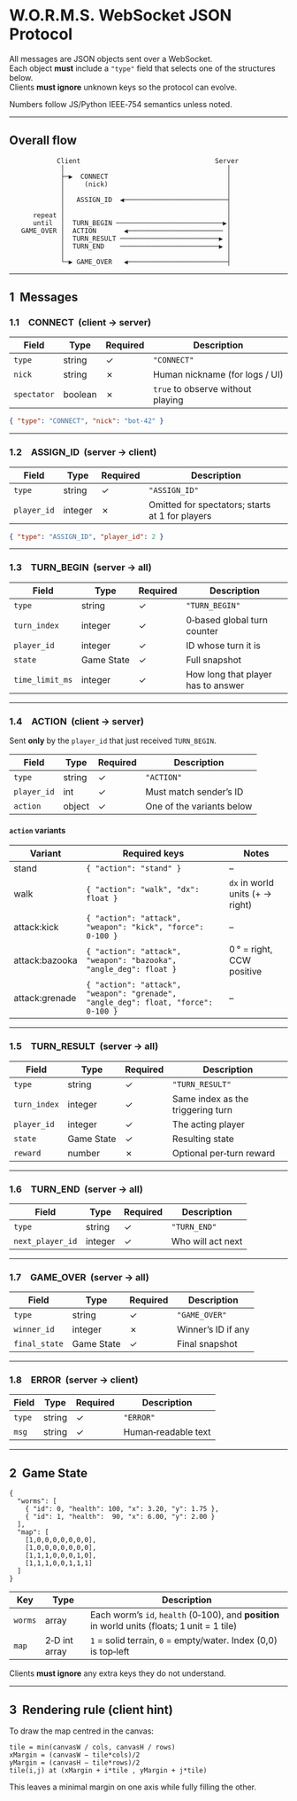 # W.O.R.M.S. WebSocket JSON Protocol

All messages are JSON objects sent over a WebSocket.  
Each object **must** include a `"type"` field that selects one of the structures below.  
Clients **must ignore** unknown keys so the protocol can evolve.

Numbers follow JS/Python IEEE‑754 semantics unless noted.

---

## Overall flow

```text
            Client                                  Server
             │                                         │
             ├─▶  CONNECT                              │
             │     (nick)                              │
             │                                         │
             │   ASSIGN_ID  ◀──────────────────────────┤
             │                                         │
      repeat │                                         │
      until  │  TURN_BEGIN ───────────────────────────▶│
   GAME_OVER │  ACTION       ◀──────────────────────── │
             │  TURN_RESULT ─────────────────────────▶ │
             │  TURN_END    ─────────────────────────▶ │
             │                                         │
             └─▶ GAME_OVER   ◀─────────────────────────┤
````

---

## 1  Messages

### 1.1 CONNECT  (client → server)

| Field       | Type    | Required | Description                       |
| ----------- | ------- | -------- | --------------------------------- |
| `type`      | string  | ✓        | `"CONNECT"`                       |
| `nick`      | string  | ✗        | Human nickname (for logs / UI)    |
| `spectator` | boolean | ✗        | `true` to observe without playing |

```json
{ "type": "CONNECT", "nick": "bot‑42" }
```

---

### 1.2 ASSIGN\_ID  (server → client)

| Field       | Type    | Required | Description                                     |
| ----------- | ------- | -------- | ----------------------------------------------- |
| `type`      | string  | ✓        | `"ASSIGN_ID"`                                   |
| `player_id` | integer | ✗        | Omitted for spectators; starts at 1 for players |

```json
{ "type": "ASSIGN_ID", "player_id": 2 }
```

---

### 1.3 TURN\_BEGIN  (server → all)

| Field           | Type       | Required | Description                        |
| --------------- | ---------- | -------- | ---------------------------------- |
| `type`          | string     | ✓        | `"TURN_BEGIN"`                     |
| `turn_index`    | integer    | ✓        | 0‑based global turn counter        |
| `player_id`     | integer    | ✓        | ID whose turn it is                |
| `state`         | Game State | ✓        | Full snapshot                      |
| `time_limit_ms` | integer    | ✓        | How long that player has to answer |

---

### 1.4 ACTION  (client → server)

Sent **only** by the `player_id` that just received `TURN_BEGIN`.

| Field       | Type   | Required | Description               |
| ----------- | ------ | -------- | ------------------------- |
| `type`      | string | ✓        | `"ACTION"`                |
| `player_id` | int    | ✓        | Must match sender’s ID    |
| `action`    | object | ✓        | One of the variants below |

#### `action` variants

| Variant         | Required keys                                                                     | Notes                           |
| --------------- | --------------------------------------------------------------------------------- | ------------------------------- |
| stand           | `{ "action": "stand" }`                                                           | –                               |
| walk            | `{ "action": "walk", "dx": float }`                                               | `dx` in world units (+ → right) |
| attack\:kick    | `{ "action": "attack", "weapon": "kick", "force": 0‑100 }`                        | –                               |
| attack\:bazooka | `{ "action": "attack", "weapon": "bazooka", "angle_deg": float }`                 | 0 ° = right, CCW positive       |
| attack\:grenade | `{ "action": "attack", "weapon": "grenade", "angle_deg": float, "force": 0‑100 }` | –                               |

---

### 1.5 TURN\_RESULT  (server → all)

| Field        | Type       | Required | Description                       |
| ------------ | ---------- | -------- | --------------------------------- |
| `type`       | string     | ✓        | `"TURN_RESULT"`                   |
| `turn_index` | integer    | ✓        | Same index as the triggering turn |
| `player_id`  | integer    | ✓        | The acting player                 |
| `state`      | Game State | ✓        | Resulting state                   |
| `reward`     | number     | ✗        | Optional per‑turn reward          |

---

### 1.6 TURN\_END  (server → all)

| Field            | Type    | Required | Description       |
| ---------------- | ------- | -------- | ----------------- |
| `type`           | string  | ✓        | `"TURN_END"`      |
| `next_player_id` | integer | ✓        | Who will act next |

---

### 1.7 GAME\_OVER  (server → all)

| Field         | Type       | Required | Description        |
| ------------- | ---------- | -------- | ------------------ |
| `type`        | string     | ✓        | `"GAME_OVER"`      |
| `winner_id`   | integer    | ✗        | Winner’s ID if any |
| `final_state` | Game State | ✓        | Final snapshot     |

---

### 1.8 ERROR  (server → client)

| Field  | Type   | Required | Description         |
| ------ | ------ | -------- | ------------------- |
| `type` | string | ✓        | `"ERROR"`           |
| `msg`  | string | ✓        | Human‑readable text |

---

## 2  Game State

```jsonc
{
  "worms": [
    { "id": 0, "health": 100, "x": 3.20, "y": 1.75 },
    { "id": 1, "health":  90, "x": 6.00, "y": 2.00 }
  ],
  "map": [
    [1,0,0,0,0,0,0,0],
    [1,0,0,0,0,0,0,0],
    [1,1,1,0,0,0,1,0],
    [1,1,1,0,0,1,1,1]
  ]
}
```

| Key     | Type          | Description                                                                                   |
| ------- | ------------- | --------------------------------------------------------------------------------------------- |
| `worms` | array         | Each worm’s `id`, `health` (0‑100), and **position** in world units (floats; 1 unit = 1 tile) |
| `map`   | 2‑D int array | `1` = solid terrain, `0` = empty/water. Index (0,0) is top‑left                               |

Clients **must ignore** any extra keys they do not understand.

---

## 3  Rendering rule (client hint)

To draw the map centred in the canvas:

```text
tile = min(canvasW / cols, canvasH / rows)
xMargin = (canvasW − tile*cols)/2
yMargin = (canvasH − tile*rows)/2
tile(i,j) at (xMargin + i*tile , yMargin + j*tile)
```

This leaves a minimal margin on one axis while fully filling the other.
